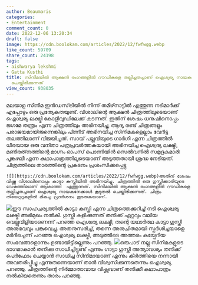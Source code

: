 ```yaml
---
author: Beaumaris
categories:
- Entertainment
comment_count: 0
date: 2022-12-06 13:20:34
draft: false
image: https://cdn.boolokam.com/articles/2022/12/fwfwgg.webp
like_count: 59709
share_count: 24198
tags:
- aishwarya lekshmi
- Gatta Kusthi
title: സിനിമയിൽ ആക്ഷൻ രംഗങ്ങളിൽ റൗഡികളെ തല്ലിച്ചതച്ചാണ് ഐശ്വര്യ നായകനേക്കാൾ കൂടുതൽ
  ചെയ്തിരിക്കുന്നത്
view_count: 938035
---
```


മലയാള സിനിമ ഇൻഡസ്‌ട്രിയിൽ നിന്ന് തമിഴ്‌നാട്ടിൽ എത്തുന്ന നടിമാർക്ക് എപ്പോഴും ഒരു പ്രത്യേകതയുണ്ട്. വിശാലിന്റെ ആക്ഷൻ ചിത്രത്തിലൂടെയാണ് ഐശ്വര്യ ലക്ഷ്മി കോളിവുഡിലേക്ക് കടന്നത്. ഇതിന് ശേഷം ധനുഷിനൊപ്പം ജഗമേ തന്ത്രം എന്ന ചിത്രത്തിലും അഭിനയിച്ചു, ആദ്യ രണ്ട് ചിത്രങ്ങളും പരാജയമായിരുന്നെങ്കിലും പിന്നീട് അഭിനയിച്ച സിനിമകളെല്ലാം വേറിട്ട തലത്തിലാണ് വിജയിച്ചത്. സായ് പല്ലവിയുടെ ഗാർഗി എന്ന ചിത്രത്തിൽ ധീരയായ ഒരു വനിതാ പത്രപ്രവർത്തകയായി അഭിനയിച്ച ഐശ്വര്യ ലക്ഷ്മി, മണിരത്‌നത്തിന്റെ മാഗ്നം ഓപസ് പൊന്നിയിൻ സെൽവനിൽ സമുദ്രകുമാരി പൂങ്കുഴലീ എന്ന കഥാപാത്രത്തിലൂടെയാണ് അടുത്തതായി ശ്രദ്ധ നേടിയത്. ചിത്രത്തിലെ താരത്തിന്റെ പ്രകടനം പ്രശംസിക്കപ്പെട്ടു 
    
    
    ![](https://cdn.boolokam.com/articles/2022/12/fwfwgg.webp)അതിന് ശേഷം വിഷ്ണു വിശാലിനൊപ്പം കാട്ടാ കുസ്തിയിൽ അഭിനയിച്ചു. ചിത്രത്തിൽ ഒരു ഗുസ്തിക്കാരിയുടെ  വേഷത്തിലാണ് ആശാത്തി  എത്തുന്നത്. സിനിമയിൽ ആക്ഷൻ രംഗങ്ങളിൽ റൗഡികളെ തല്ലിച്ചതച്ചാണ് ഐശ്വര്യ നായകനേക്കാൾ കൂടുതൽ ചെയ്തിരിക്കുന്നത്. ചിത്രം തിയേറ്ററുകളിൽ മികച്ച പ്രദർശനം തുടരുകയാണ്.

![](https://cdn.boolokam.com/articles/2022/12/wfggg.jpg)ഈ സാഹചര്യത്തിൽ കാട്ടാ കുസ്തി എന്ന ചിത്രത്തെക്കുറിച്ച് നടി ഐശ്വര്യ ലക്ഷ്മി അഭിമുഖം നൽകി. ഗുസ്തി കളിക്കുന്നത് തനിക്ക് ഏറ്റവും വലിയ വെല്ലുവിളിയാണെന്ന് പറഞ്ഞ ഐശ്വര്യ ലക്ഷ്മി, തന്റെ യഥാർത്ഥ കാട്ടാ ഗുസ്തി അനുഭവവും പങ്കുവെച്ചു. അതനുസരിച്ച്, തന്നെ അനുചിതമായി സ്പർശിച്ചയാളെ മർദിച്ചെന്ന് പറഞ്ഞ ഐശ്വര്യ ലക്ഷ്മി, അടുത്തിടെ അത്തരം കയ്പേറിയ സംഭവങ്ങളൊന്നും ഉണ്ടായിട്ടില്ലെന്നും പറഞ്ഞു. ![](https://cdn.boolokam.com/articles/2022/12/fwgggggg-819x1024.jpg)ഒരുപാട് നല്ല സിനിമകളുടെ ഭാഗമാകാൻ തനിക്കു സാധിച്ചിട്ടുണ്ട് എന്നും ഗാട്ടാ ഗുസ്തി അത്യാവശ്യം തനിക്ക് പെർഫോം ചെയ്യാൻ സാധിച്ച സിനിമായാണ് എന്നും കീർത്തിയെ നന്നായി അവതരിപ്പിച്ചു എന്നുതന്നെയാണ് താൻ വിശ്വസിക്കുന്നതെന്നും ഐശ്വര്യ പറഞ്ഞു. ചിത്രത്തിന്റെ നിർമ്മാതാവായ വിഷ്ണുവാണ് തനിക്കീ കഥാപാത്രം നൽകിയതെന്നും താരം പറഞ്ഞു.